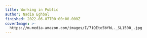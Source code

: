 ```yaml
---
title: Working in Public
author: Nadia Eghbal
finished: 2022-06-07T00:00:00.000Z
coverImage: >-
  https://m.media-amazon.com/images/I/71QEto5bYbL._SL1500_.jpg
---
```

